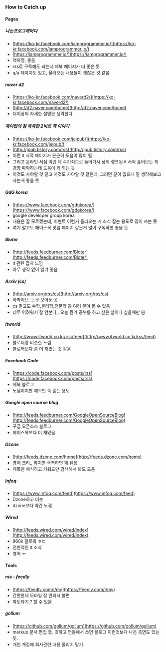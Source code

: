 ### How to Catch up

#### Pages

##### 나는프로그래머다
- [https://ko-kr.facebook.com/iamprogrammer.io/](https://ko-kr.facebook.com/iamprogrammer.io/)
- [https://iamprogrammer.io/](https://iamprogrammer.io/)
- 핵유명, 좋음
- rss로 구독해도 되는데 페북 페이지가 더 좋은 듯
- q/a 페이지도 있고, 올라오는 내용들이 괜찮은 것 같음

##### naver d2
- [https://ko-kr.facebook.com/naverd2/](https://ko-kr.facebook.com/naverd2/)
- [http://d2.naver.com/home](http://d2.naver.com/home)
- 더이상의 자세한 설명은 생략한다


##### 제이펍의 참 똑똑한 2비트 책 이야기
- [https://ko-kr.facebook.com/jeipub/](https://ko-kr.facebook.com/jeipub/)
- [http://jpub.tistory.com/rss](http://jpub.tistory.com/rss)
- 이런 it 서적 페이지가 은근히 도움이 많이 됨
- 그리고 온라인 서점 이런 데 주기적으로 들어가서 상위 랭크된 it 서적 훑어보는 게 경향 파악하는데 도움이 꽤 되는 듯
- 이것도 사야할 것 같고 저것도 사야할 것 같은데, 그러면 끝이 없으니 잘 생각해보고 사는게 좋을 듯

##### GdG korea
- [https://www.facebook.com/gdgkorea/](https://www.facebook.com/gdgkorea/)
- google developer group korea
- 내용은 잘 모르겠는데, 이벤트 이런거 올라오는 거 소식 잡는 용도로 많이 쓰는 듯
- 여기 말고도 페이스북 밋업 페이지 같은거 많이 구독하면 좋을 듯

##### Bloter
- [http://feeds.feedburner.com/Bloter](http://feeds.feedburner.com/Bloter)
- it 관련 잡지 느낌
- 아무 생각 없이 읽기 좋음


##### Arxiv (cs)
- [http://arxiv.org/rss/cs](http://arxiv.org/rss/cs)
- 아카이브. 논문 모아둔 곳
- cs 말고도 수학,물리학,천문학 등 여러 분야 볼 수 있음
- 너무 어려워서 잘 안본다,, 오늘 뭔가 공부를 하고 싶은 날이다 싶을때만 봄


##### Itworld
- [http://www.itworld.co.kr/rss/feed](http://www.itworld.co.kr/rss/feed)
- 블로터랑 비슷한 느낌
- 블로터보다 좀 더 재밌는 것 같음


##### Facebook Code
- [https://code.facebook.com/posts/rss](https://code.facebook.com/posts/rss)
- 페북 블로그
- 노잼이지만 제목만 슥 훑는 용도


##### Google open source blog
- [http://feeds.feedburner.com/GoogleOpenSourceBlog](http://feeds.feedburner.com/GoogleOpenSourceBlog)
- 구글 오픈소스 블로그
- 페이스북보다 더 재밌음. 


##### Dzone
- [http://feeds.dzone.com/home](http://feeds.dzone.com/home)
- 영어 크리,, 하지만 극복하면 꽤 유용
- 제목만 해석하고 키워드만 검색해서 봐도 도움


##### Infoq
- [https://www.infoq.com/feed](https://www.infoq.com/feed)
- Dzone하고 비슷
- dzone보다 약간 노잼


##### Wired
- [http://feeds.wired.com/wired/index](http://feeds.wired.com/wired/index)
- 960k 팔로워 ㅎㄷ
- 전반적인 it 소식
- 영어 ㅜ


#### Tools

##### rss - feedly
- [https://feedly.com/i/my](https://feedly.com/i/my)
- 간편한데 모바일 잘 안되서 불편
- 파도타기 ? 할 수 있음

##### gollum
- [https://github.com/gollum/gollum](https://github.com/gollum/gollum)
- markup 문서 편집 툴. 깃하고 연동해서 쓰면 블로그 이런것보다 나은 측면도 있는 듯.
- 개인 계정에 회사관련 내용 올리지 말기